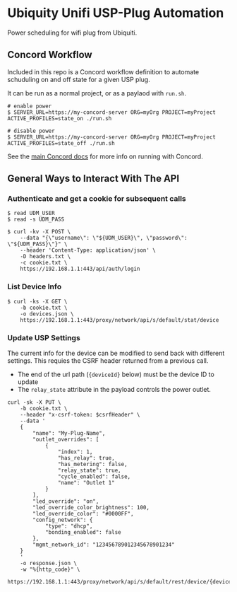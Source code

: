 # Ubiquity Unifi USP-Plug Automation

Power scheduling for wifi plug from Ubiquiti.

## Concord Workflow

Included in this repo is a Concord workflow definition to automate
schuduling on and off state for a given USP plug.

It can be run as a normal project, or as a paylaod with `run.sh`.

```text
# enable power
$ SERVER_URL=https://my-concord-server ORG=myOrg PROJECT=myProject ACTIVE_PROFILES=state_on ./run.sh

# disable power
$ SERVER_URL=https://my-concord-server ORG=myOrg PROJECT=myProject ACTIVE_PROFILES=state_off ./run.sh
```

See the [main Concord docs](https://concord.walmartlabs.com/docs/getting-started/index.html)
for more info on running with Concord.

## General Ways to Interact With The API

### Authenticate and get a cookie for subsequent calls

```text
$ read UDM_USER
$ read -s UDM_PASS

$ curl -kv -X POST \
    --data "{\"username\": \"${UDM_USER}\", \"password\": \"${UDM_PASS}\"}" \
    --header 'Content-Type: application/json' \
    -D headers.txt \
    -c cookie.txt \
    https://192.168.1.1:443/api/auth/login
```

### List Device Info

```text
$ curl -ks -X GET \
    -b cookie.txt \
    -o devices.json \
    https://192.168.1.1:443/proxy/network/api/s/default/stat/device
```

### Update USP Settings

The current info for the device can be modified to send back with different
settings. This requies the CSRF header returned from a previous call.

- The end of the url path (`{deviceId}` below) must be the device ID to update
- The `relay_state` attribute in the payload controls the power outlet.

```text
curl -sk -X PUT \
    -b cookie.txt \
    --header "x-csrf-token: $csrfHeader" \
    --data '
    {
        "name": "My-Plug-Name",
        "outlet_overrides": [
            {
                "index": 1,
                "has_relay": true,
                "has_metering": false,
                "relay_state": true,
                "cycle_enabled": false,
                "name": "Outlet 1"
            }
        ],
        "led_override": "on",
        "led_override_color_brightness": 100,
        "led_override_color": "#0000FF",
        "config_network": {
            "type": "dhcp",
            "bonding_enabled": false
        },
        "mgmt_network_id": "123456789012345678901234"
    }
    '
    -o response.json \
    -w "%{http_code}" \
    https://192.168.1.1:443/proxy/network/api/s/default/rest/device/{deviceId}
```

